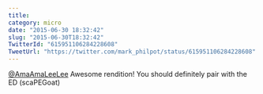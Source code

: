 ```yaml
---
title: 
category: micro
date: "2015-06-30 18:32:42"
slug: "2015-06-30T18:32:42"
TwitterId: "615951106284228608"
TweetUrl: "https://twitter.com/mark_philpot/status/615951106284228608"
---
```


[@AmaAmaLeeLee](https://twitter.com/AmaAmaLeeLee) Awesome rendition! You should
definitely pair with the ED (scaPEGoat)
